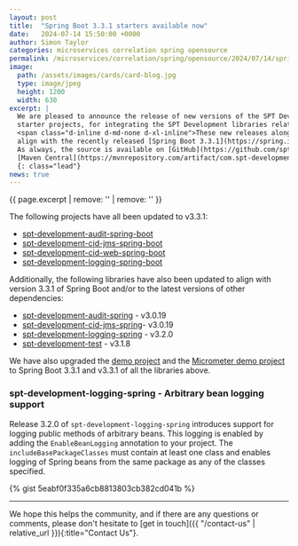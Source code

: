 ```yaml
---
layout: post
title:  "Spring Boot 3.3.1 starters available now"
date:   2024-07-14 15:50:00 +0000
author: Simon Taylor
categories: microservices correlation spring opensource
permalink: /microservices/correlation/spring/opensource/2024/07/14/spring-boot-3-3-1-starters-available-now
image:
  path: /assets/images/cards/card-blog.jpg
  type: image/jpeg
  height: 1200
  width: 630
excerpt: |
  We are pleased to announce the release of new versions of the SPT Development [Spring Boot](https://spring.io/projects/spring-boot){: target="_blank"} 
  starter projects, for integrating the SPT Development libraries related to correlation IDs, logging and auditing, into Spring Boot applications. 
  <span class="d-inline d-md-none d-xl-inline">These new releases along with new releases of some of the projects they relate to, have been updated to 
  align with the recently released [Spring Boot 3.3.1](https://spring.io/blog/2024/06/20/spring-boot-3-3-1-available-now){: target="_blank" }. 
  As always, the source is available on [GitHub](https://github.com/spt-development) and the artifacts are also available in
  [Maven Central](https://mvnrepository.com/artifact/com.spt-development) for easy inclusion in your own <em>Java</em> projects.</span>
  {: class="lead"}
news: true
---
```

{{ page.excerpt | remove: '<span class="d-inline d-md-none d-xl-inline">' | remove: '</span>' }}

The following projects have all been updated to v3.3.1:

* [spt-development-audit-spring-boot](https://github.com/spt-development/spt-development-audit-spring-boot)
* [spt-development-cid-jms-spring-boot](https://github.com/spt-development/spt-development-cid-jms-spring-boot)
* [spt-development-cid-web-spring-boot](https://github.com/spt-development/spt-development-cid-web-spring-boot)
* [spt-development-logging-spring-boot](https://github.com/spt-development/spt-development-logging-spring-boot)

Additionally, the following libraries have also been updated to align with version 3.3.1 of Spring Boot and/or to the latest versions of other 
dependencies:

* [spt-development-audit-spring](https://github.com/spt-development/spt-development-audit-spring) - v3.0.19
* [spt-development-cid-jms-spring](https://github.com/spt-development/spt-development-cid-jms-spring)- v3.0.19
* [spt-development-logging-spring](https://github.com/spt-development/spt-development-logging-spring) - v3.2.0
* [spt-development-test](https://github.com/spt-development/spt-development-test) - v3.1.8

We have also upgraded the [demo project](https://github.com/spt-development/spt-development-demo) and the 
[Micrometer demo project](https://github.com/spt-development/spt-development-micrometer-tracing-demo) to Spring Boot 3.3.1 and v3.3.1 of all the libraries above.

### spt-development-logging-spring - Arbitrary bean logging support

Release 3.2.0 of `spt-development-logging-spring` introduces support for logging public methods of arbitrary beans. This logging is enabled by adding the
`EnableBeanLogging` annotation to your project. The `includeBasePackageClasses` must contain at least one class and enables logging of Spring beans from the same package as any of the classes specified.

{% gist 5eabf0f335a6cb8813803cb382cd041b %}

---

We hope this helps the community, and if there are any questions or comments, please don't hesitate to [get in touch]({{ "/contact-us" | relative_url }}){:title="Contact Us"}.
